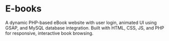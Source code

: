 # E-books
A dynamic PHP-based eBook website with user login, animated UI using GSAP, and MySQL database integration. Built with HTML, CSS, JS, and PHP for responsive, interactive book browsing.
